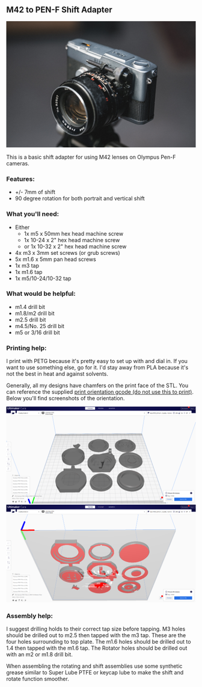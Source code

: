 
## M42 to PEN-F Shift Adapter

![olympusPENFShiftAdapterforM42Lenses](https://github.com/Archive-663/lensAdapters/blob/main/Olympus%20PEN-F/SHIFT/M42-PENF-SHIFT/ASSETS/GMP01335.jpg)

This is a basic shift adapter for using M42 lenses on Olympus Pen-F cameras.

### Features:
- +/- 7mm of shift
- 90 degree rotation for both portrait and vertical shift

### What you'll need:
- Either
  - 1x m5 x 50mm hex head machine screw
  - 1x 10-24 x 2" hex head machine screw
  - or 1x 10-32 x 2" hex head machine screw
- 4x m3 x 3mm set screws (or grub screws)
- 5x m1.6 x 5mm pan head screws
- 1x m3 tap
- 1x m1.6 tap
- 1x m5/10-24/10-32 tap

### What would be helpful:
- m1.4 drill bit
- m1.8/m2 drill bit
- m2.5 drill bit
- m4.5/No. 25 drill bit
- m5 or 3/16 drill bit

### Printing help:
I print with PETG because it's pretty easy to set up with and dial in. If you want to use something else, go for it. I'd stay away from PLA because it's not the best in heat and against solvents. 

Generally, all my designs have chamfers on the print face of the STL. You can reference the supplied [print orientation gcode (do not use this to print)](https://github.com/Archive-663/lensAdapters/blob/main/Olympus%20PEN-F/SHIFT/M42-PENF-SHIFT/ASSETS/printOrientationExample.gcode). Below you'll find screenshots of the orientation. 

![printOrientation001](https://github.com/Archive-663/lensAdapters/blob/main/Olympus%20PEN-F/SHIFT/M42-PENF-SHIFT/ASSETS/printOrientation001.png)
![printOrientation002](https://github.com/Archive-663/lensAdapters/blob/main/Olympus%20PEN-F/SHIFT/M42-PENF-SHIFT/ASSETS/printOrientation002.png)

### Assembly help:
I suggest drilling holds to their correct tap size before tapping. M3 holes should be drilled out to m2.5 then tapped with the m3 tap. These are the four holes surrounding to top plate. The m1.6 holes should be drilled out to 1.4 then tapped with the m1.6 tap. The Rotator holes should be drilled out with an m2 or m1.8 drill bit.

When assembling the rotating and shift assemblies use some synthetic grease similar to Super Lube PTFE or keycap lube to make the shift and rotate function smoother. 
